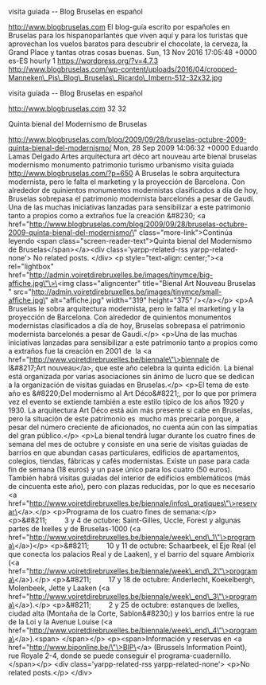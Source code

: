 visita guiada -- Blog Bruselas en español

http://www.blogbruselas.com El blog-guía escrito por españoles en
Bruselas para los hispanoparlantes que viven aquí y para los turistas
que aprovechan los vuelos baratos para descubrir el chocolate, la
cerveza, la Grand Place y tantas otras cosas buenas. Sun, 13 Nov 2016
17:05:48 +0000 es-ES hourly 1 https://wordpress.org/?v=4.7.3
http://www.blogbruselas.com/wp-content/uploads/2016/04/cropped-Manneken\_Pis\_Blog\_Bruselas\_Ricardo\_Imbern-512-32x32.jpg

visita guiada -- Blog Bruselas en español

http://www.blogbruselas.com 32 32

Quinta bienal del Modernismo de Bruselas

http://www.blogbruselas.com/blog/2009/09/28/bruselas-octubre-2009-quinta-bienal-del-modernismo/
Mon, 28 Sep 2009 14:06:32 +0000 Eduardo Lamas Delgado Artes arquitectura
art déco art nouveau arte bienal bruselas modernismo monumento
patrimonio turismo urbanismo visita guiada
http://www.blogbruselas.com/?p=650 A Bruselas le sobra arquitectura
modernista, pero le falta el marketing y la proyección de Barcelona. Con
alrededor de quinientos monumentos modernistas clasificados a día de
hoy, Bruselas sobrepasa el patrimonio modernista barcelonés a pesar de
Gaudí. Una de las muchas iniciativas lanzadas para sensibilizar a este
patrimonio tanto a propios como a extraños fue la creación &\#8230; \<a
href=\"http://www.blogbruselas.com/blog/2009/09/28/bruselas-octubre-2009-quinta-bienal-del-modernismo/\"
class=\"more-link\"\>Continúa leyendo \<span
class=\"screen-reader-text\"\>Quinta bienal del Modernismo de
Bruselas\</span\>\</a\>\<div class=\'yarpp-related-rss
yarpp-related-none\'\> No related posts. \</div\> \<p
style=\"text-align: center;\"\>\<a rel=\"lightbox\"
href=\"http://admin.voiretdirebruxelles.be/images/tinymce/big-affiche.jpg\"\>\<img
class=\"aligncenter\" title=\"Bienal Art Nouveau Bruselas \"
src=\"http://admin.voiretdirebruxelles.be/images/tinymce/small-affiche.jpg\"
alt=\"affiche.jpg\" width=\"319\" height=\"375\" /\>\</a\>\</p\> \<p\>A
Bruselas le sobra arquitectura modernista, pero le falta el marketing y
la proyección de Barcelona. Con alrededor de quinientos monumentos
modernistas clasificados a día de hoy, Bruselas sobrepasa el patrimonio
modernista barcelonés a pesar de Gaudí.\</p\> \<p\>Una de las muchas
iniciativas lanzadas para sensibilizar a este patrimonio tanto a propios
como a extraños fue la creación en 2001 de  la \<a
href=\"http://www.voiretdirebruxelles.be/biennale\"\>biennale de
l&\#8217;Art nouveau\</a\>, que este año celebra la quinta edición. La
bienal está organizada por varias asociaciones sin ánimo de lucro que se
dedican a la organización de visitas guiadas en Bruselas.\</p\> \<p\>El
tema de este año es &\#8220;Del modernismo al Art Déco&\#8221;, por lo
que por primera vez el evento se extiende también a este estilo
típico de los años 1920 y 1930. La arquitectura Art Déco está aún más
presente si cabe en Bruselas, pero la situación de este patrimonio es
 mucho más precaria porque, a pesar del número creciente de
aficionados, no cuenta aún con las simpatías del gran público.\</p\>
\<p\>La bienal tendrá lugar durante los cuatro fines de semana del mes
de octubre y consiste en una serie de visitas guiadas de barrios en que
abundan casas particulares, edificios de apartamentos, colegios,
tiendas, fábricas y cafés modernistas. Existe un pase para cada fin de
semana (18 euros) y un pase único para los cuatro (50 euros). También
habrá visitas guiadas del interior de edificios emblemáticos (más de
cincuenta este año), pero con plazas reducidas, por lo que es necesario
\<a
href=\"http://www.voiretdirebruxelles.be/biennale/infos\_pratiques\"\>reservar\</a\>.\</p\>
\<p\>Programa de los cuatro fines de semana:\</p\> \<p\>&\#8211;        
3 y 4 de octubre: Saint-Gilles, Uccle, Forest y algunas partes de
Ixelles y de Bruselas-1000 (\<a
href=\"http://www.voiretdirebruxelles.be/biennale/week\_end\_1\"\>programa\</a\>)\</p\>
\<p\>&\#8211;         10 y 11 de octubre: Schaarbeek, el Eje Real (el
que conecta los palacios Real y de Laaken), y el barrio del square
Ambiorix (\<a
href=\"http://www.voiretdirebruxelles.be/biennale/week\_end\_2\"\>programa\</a\>).\</p\>
\<p\>&\#8211;         17 y 18 de octubre: Anderlecht, Koekelbergh,
Molenbeek, Jette y Laaken (\<a
href=\"http://www.voiretdirebruxelles.be/biennale/week\_end\_3\"\>programa\</a\>).\</p\>
\<p\>&\#8211;         2 y 25 de octubre: estanques de Ixelles, ciudad
alta (Montaña de la Corte, Sablon&\#8230;) y los barrios entre la rue de
la Loi y la Avenue Louise (\<a
href=\"http://www.voiretdirebruxelles.be/biennale/week\_end\_4\"\>programa\</a\>).\<span\>
\</span\>\</p\> \<p\>\<span\>Información y reservas en \<a
href=\"http://www.biponline.be/\"\>BIP\</a\> (Brussels Information
Point), rue Royale 2-4, donde se puede conseguir el
programa-cuadernillo.\</span\>\</p\> \<div class=\'yarpp-related-rss
yarpp-related-none\'\> \<p\>No related posts.\</p\> \</div\>
